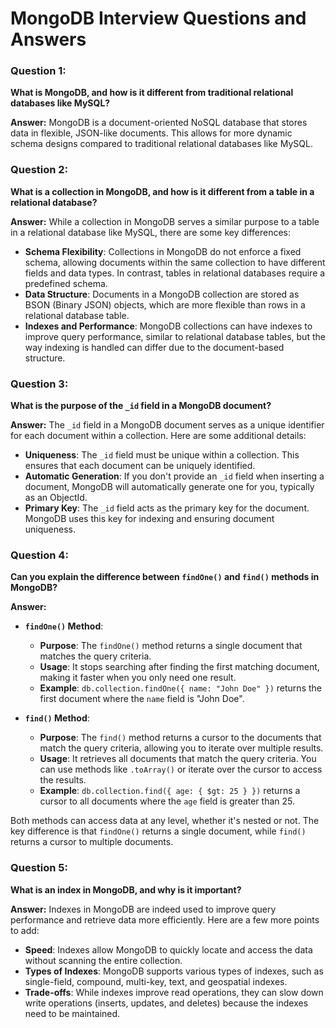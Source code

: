 # MongoDB Interview Questions and Answers

### Question 1:
**What is MongoDB, and how is it different from traditional relational databases like MySQL?**

**Answer:**
MongoDB is a document-oriented NoSQL database that stores data in flexible, JSON-like documents. This allows for more dynamic schema designs compared to traditional relational databases like MySQL.

### Question 2:
**What is a collection in MongoDB, and how is it different from a table in a relational database?**

**Answer:**
While a collection in MongoDB serves a similar purpose to a table in a relational database like MySQL, there are some key differences:
- **Schema Flexibility**: Collections in MongoDB do not enforce a fixed schema, allowing documents within the same collection to have different fields and data types. In contrast, tables in relational databases require a predefined schema.
- **Data Structure**: Documents in a MongoDB collection are stored as BSON (Binary JSON) objects, which are more flexible than rows in a relational database table.
- **Indexes and Performance**: MongoDB collections can have indexes to improve query performance, similar to relational database tables, but the way indexing is handled can differ due to the document-based structure.

### Question 3:
**What is the purpose of the `_id` field in a MongoDB document?**

**Answer:**
The `_id` field in a MongoDB document serves as a unique identifier for each document within a collection. Here are some additional details:
- **Uniqueness**: The `_id` field must be unique within a collection. This ensures that each document can be uniquely identified.
- **Automatic Generation**: If you don't provide an `_id` field when inserting a document, MongoDB will automatically generate one for you, typically as an ObjectId.
- **Primary Key**: The `_id` field acts as the primary key for the document. MongoDB uses this key for indexing and ensuring document uniqueness.

### Question 4:
**Can you explain the difference between `findOne()` and `find()` methods in MongoDB?**

**Answer:**
- **`findOne()` Method**:
  - **Purpose**: The `findOne()` method returns a single document that matches the query criteria.
  - **Usage**: It stops searching after finding the first matching document, making it faster when you only need one result.
  - **Example**: `db.collection.findOne({ name: "John Doe" })` returns the first document where the `name` field is "John Doe".

- **`find()` Method**:
  - **Purpose**: The `find()` method returns a cursor to the documents that match the query criteria, allowing you to iterate over multiple results.
  - **Usage**: It retrieves all documents that match the query criteria. You can use methods like `.toArray()` or iterate over the cursor to access the results.
  - **Example**: `db.collection.find({ age: { $gt: 25 } })` returns a cursor to all documents where the `age` field is greater than 25.

Both methods can access data at any level, whether it's nested or not. The key difference is that `findOne()` returns a single document, while `find()` returns a cursor to multiple documents.

### Question 5:
**What is an index in MongoDB, and why is it important?**

**Answer:**
Indexes in MongoDB are indeed used to improve query performance and retrieve data more efficiently. Here are a few more points to add:
- **Speed**: Indexes allow MongoDB to quickly locate and access the data without scanning the entire collection.
- **Types of Indexes**: MongoDB supports various types of indexes, such as single-field, compound, multi-key, text, and geospatial indexes.
- **Trade-offs**: While indexes improve read operations, they can slow down write operations (inserts, updates, and deletes) because the indexes need to be maintained.
